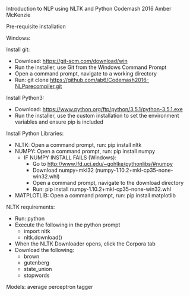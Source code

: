 Introduction to NLP using NLTK and Python
Codemash 2016
Amber McKenzie

Pre-requisite installation

Windows:

Install git:
- Download: https://git-scm.com/download/win
- Run the installer, use Git from the Windows Command Prompt
- Open a command prompt, navigate to a working directory
- Run: git clone https://github.com/ab6/Codemash2016-NLPprecompiler.git

Install Python3:
- Download: https://www.python.org/ftp/python/3.5.1/python-3.5.1.exe
- Run the installer, use the custom installation to set the environment variables and ensure pip is included

Install Python Libraries:
- NLTK: Open a command prompt, run: pip install nltk
- NUMPY: Open a command prompt, run: pip install numpy
  - IF NUMPY INSTALL FAILS (Windows): 
    - Go to http://www.lfd.uci.edu/~gohlke/pythonlibs/#numpy
    - Download numpy+mkl32 (numpy-1.10.2+mkl-cp35-none-win32.whl)
    - Open a command prompt, navigate to the download directory 
    - Run: pip install numpy-1.10.2+mkl-cp35-none-win32.whl
- MATPLOTLIB: Open a command prompt, run: pip install matplotlib

NLTK requirements:
- Run: python
- Execute the following in the python prompt
  - import nltk
  - nltk.download()
- When the NLTK Downloader opens, click the Corpora tab
- Download the following: 
  - brown
  - gutenberg
  - state_union
  - stopwords

Models:
average perceptron tagger
